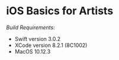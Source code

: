 # iOS Basics for Artists  
  
*Build Requirements:*  
- Swift version 3.0.2
- XCode version 8.2.1 (8C1002)
- MacOS 10.12.3